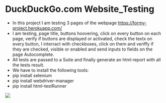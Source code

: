 # DuckDuckGo.com Website_Testing
- In this project I am testing 3 pages of the webpage https://formy-project.herokuapp.com/
- I am testing, page title, buttons hoovering, click on every button on each page, verify if buttons are displayed or activated, check the textx on every button, I interract with checkboxes, click on them and veriffy if they are checked, visible or enabled and send inputs to fields on the page Autocomplete.
- All tests are passed to a Suite and finally generate an html report with all the tests result.
- We have to install the following tools:
- pip install selenium
- pip install webdriver-manager 
- pip install html-testRunner


[![](https://markdown-videos.deta.dev/youtube/oeOmknvCeqM)](https://youtu.be/oeOmknvCeqM)
